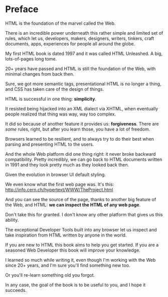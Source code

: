 # Preface

HTML is the foundation of the marvel called the Web.

There is an incredible power underneath this rather simple and limited set of rules, which let us, developers, makers, designers, writers, tinkers, craft documents, apps, experiences for people all around the globe.

My first HTML book is dated 1997 and it was called HTML Unleashed. A big, lots-of-pages long tome.

20+ years have passed and HTML is still the foundation of the Web, with minimal changes from back then.

Sure, we got more semantic tags, presentational HTML is no longer a thing, and CSS has taken care of the design of things.

HTML is successful in one thing: **simplicity**.

It resisted being hijacked into an XML dialect via XHTML, when eventually people realized that thing was way, way too complex.

It did so because of another feature it provides us: **forgiveness**. There are _some_ rules, right, but after you learn those, you have a lot of freedom.

Browsers learned to be resilient, and to always try to do their best when parsing and presenting HTML to the users.

And the whole Web platform did one thing right: it never broke backward compatibility. Pretty incredibly, we can go back to HTML documents written in 1991 and they look pretty much as they looked back then.

Given the evolution in browser UI default styling.

We even know what the first web page was. It's this: http://info.cern.ch/hypertext/WWW/TheProject.html

And you can see the source of the page, thanks to another big feature of the Web, and HTML: **we can inspect the HTML of any web page**.

Don't take this for granted. I don't know any other platform that gives us this ability.

The exceptional Developer Tools built into any browser let us inspect and take inspiration from HTML written by anyone in the world.

If you are new to HTML this book aims to help you get started.  If you are a seasoned Web Developer this book will improve your knowledge. 

I learned so much while writing it, even though I'm working with the Web since 20+ years, and I'm sure you'll find something new too.

Or you'll re-learn something old you forgot.

In any case, the goal of the book is to be useful to you, and I hope it succeeds.
